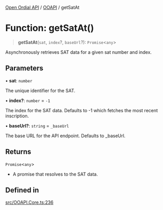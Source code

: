 [Open Ordial API](../../README.md) / [OOAPI](../README.md) / getSatAt

# Function: getSatAt()

> **getSatAt**(`sat`, `index`?, `baseUrl`?): `Promise`\<`any`\>

Asynchronously retrieves SAT data for a given sat number and index.

## Parameters

• **sat**: `number`

The unique identifier for the SAT.

• **index?**: `number` = `-1`

The index for the SAT data. Defaults to -1 which fetches the most recent inscription.

• **baseUrl?**: `string` = `_baseUrl`

The base URL for the API endpoint. Defaults to _baseUrl.

## Returns

`Promise`\<`any`\>

- A promise that resolves to the SAT data.

## Defined in

[src/OOAPI.Core.ts:236](https://github.com/open-ordinal/open-ordinal-api/blob/88ef2e4467b13c07bb5a3ef3483343248c1aa38d/src/OOAPI.Core.ts#L236)
